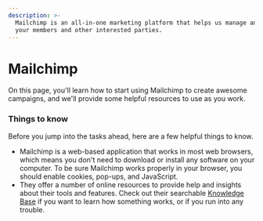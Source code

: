 ```yaml
---
description: >-
  Mailchimp is an all-in-one marketing platform that helps us manage and talk to
  your members and other interested parties.
---
```


# Mailchimp

On this page, you'll learn how to start using Mailchimp to create awesome campaigns, and we'll provide some helpful resources to use as you work. 

### Things to know

Before you jump into the tasks ahead, here are a few helpful things to know.

* Mailchimp is a web-based application that works in most web browsers, which means you don't need to download or install any software on your computer. To be sure Mailchimp works properly in your browser, you should enable cookies, pop-ups, and JavaScript.
* They offer a number of online resources to provide help and insights about their tools and features. Check out their searchable [Knowledge Base](https://mailchimp.com/help/) if you want to learn how something works, or if you run into any trouble.

